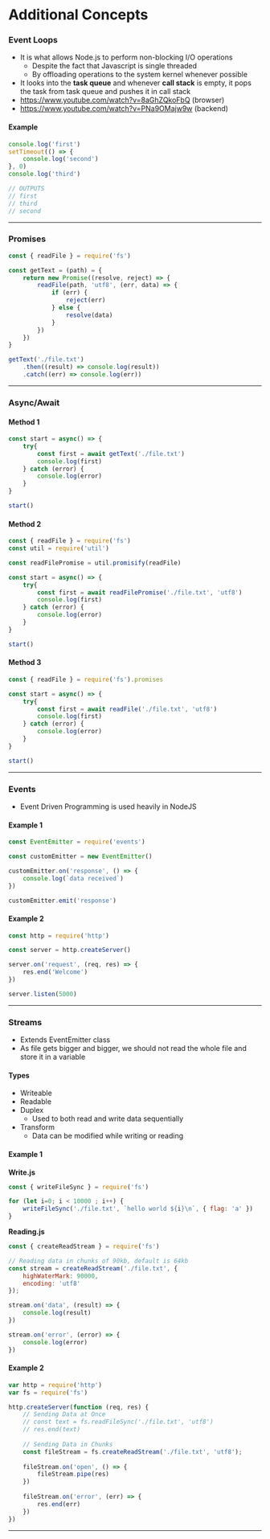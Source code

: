 # Additional Concepts

### Event Loops

* It is what allows Node.js to perform non-blocking I/O operations
  * Despite the fact that Javascript is single threaded
  * By offloading operations to the system kernel whenever possible
* It looks into the **task queue** and whenever **call stack** is empty, it pops the task from task queue and pushes it in call stack
* https://www.youtube.com/watch?v=8aGhZQkoFbQ (browser)
* https://www.youtube.com/watch?v=PNa9OMajw9w (backend)

#### Example

```js
console.log('first')
setTimeout(() => {
	console.log('second')
}, 0)
console.log('third')

// OUTPUTS
// first
// third
// second
```

***

### Promises

```js
const { readFile } = require('fs')

const getText = (path) = {
	return new Promise((resolve, reject) => {
		readFile(path, 'utf8', (err, data) => {
			if (err) {
				reject(err)
			} else {
				resolve(data)
			}
		})
	})
}

getText('./file.txt')
	.then((result) => console.log(result))
	.catch((err) => console.log(err))
```

***

### Async/Await

#### Method 1

```js
const start = async() => {
	try{
		const first = await getText('./file.txt')
		console.log(first)
	} catch (error) {
		console.log(error)
	}
}

start()
```

#### Method 2

```js
const { readFile } = require('fs')
const util = require('util')

const readFilePromise = util.promisify(readFile)

const start = async() => {
	try{
		const first = await readFilePromise('./file.txt', 'utf8')
		console.log(first)
	} catch (error) {
		console.log(error)
	}
}

start()
```

#### Method 3

```js
const { readFile } = require('fs').promises

const start = async() => {
	try{
		const first = await readFile('./file.txt', 'utf8')
		console.log(first)
	} catch (error) {
		console.log(error)
	}
}

start()
```

***

### Events

* Event Driven Programming is used heavily in NodeJS

#### Example 1

```js
const EventEmitter = require('events')

const customEmitter = new EventEmitter()

customEmitter.on('response', () => {
	console.log(`data received`)
})

customEmitter.emit('response')
```

#### Example 2

```js
const http = require('http')

const server = http.createServer()

server.on('request', (req, res) => {
	res.end('Welcome')
})

server.listen(5000)
```

***

### Streams

* Extends EventEmitter class
* As file gets bigger and bigger, we should not read the whole file and store it in a variable

#### Types

* Writeable
* Readable
* Duplex
  * Used to both read and write data sequentially
* Transform
  * Data can be modified while writing or reading

#### Example 1

**Write.js**

```js
const { writeFileSync } = require('fs')

for (let i=0; i < 10000 ; i++) {
	writeFileSync('./file.txt', `hello world ${i}\n`, { flag: 'a' })
}
```

**Reading.js**

```js
const { createReadStream } = require('fs')

// Reading data in chunks of 90kb, default is 64kb
const stream = createReadStream('./file.txt', {
	highWaterMark: 90000,
	encoding: 'utf8'
});

stream.on('data', (result) => {
	console.log(result)
})

stream.on('error', (error) => {
	console.log(error)
})
```

#### Example 2

```js
var http = require('http')
var fs = require('fs')

http.createServer(function (req, res) {
	// Sending Data at Once
	// const text = fs.readFileSync('./file.txt', 'utf8')
	// res.end(text)
	
	// Sending Data in Chunks
	const fileStream = fs.createReadStream('./file.txt', 'utf8');
	
	fileStream.on('open', () => {
		fileStream.pipe(res)
	})
	
	fileStream.on('error', (err) => {
		res.end(err)
	})
})
```

***
